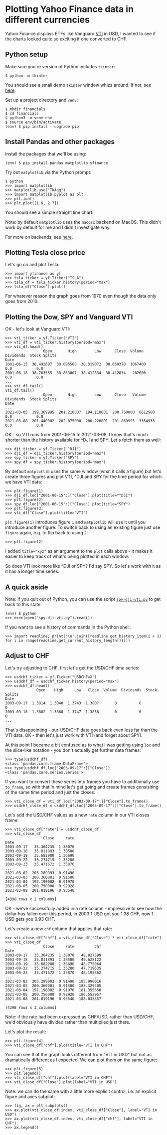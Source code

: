 Plotting Yahoo Finance data in different currencies
===================================================

Yahoo Finance displays ETFs like Vanguard [VTI](https://yhoo.it/3emWbmu) in USD, I wanted to see if the charts looked quite so exciting if one converted to CHF.

Python setup
-----------

Make sure you're version of Python includes `tkinter`:

```
$ python -m tkinter
```

You should see a small demo `tkinter` window whizz around. If not, see [here](https://github.com/george-hawkins/snippets/blob/master/install-python.md#tkiniter).

Set up a project directory and `venv`:

```
$ mkdir financials
$ cd financials
$ python3 -m venv env
$ source env/bin/activate
(env) $ pip install --upgrade pip
```

Install Pandas and other packages
---------------------------------

Install the packages that we'll be using:

```
(env) $ pip install pandas matplotlib yfinance
```

Try out `matplotlib` via the Python prompt:

```
$ python
>>> import matplotlib
>>> matplotlib.use("TkAgg")
>>> import matplotlib.pyplot as plt
>>> plt.ion()
>>> plt.plot([1.6, 2.7])
```

You should see a simple straight line chart.

Note: by default `matplotlib` uses the `macosx` backend on MacOS. This didn't work by default for me and I didn't investigate why.

For more on backends, see [here](https://matplotlib.org/stable/tutorials/introductory/usage.html?highlight=tkagg#backends).

Plotting Tesla close price
-------------------------

Let's go on and plot Tesla:

```
>>> import yfinance as yf
>>> tsla_ticker = yf.Ticker("TSLA")
>>> tsla_df = tsla_ticker.history(period="max")
>>> tsla_df["Close"].plot()
```

For whatever reason the graph goes from 1970 even though the data only goes from 2010.

Plotting the Dow, SPY and Vanguard VTI
--------------------------------------

OK - let's look at Vanguard VTI:

```
>>> vti_ticker = yf.Ticker("VTI")
>>> vti_df = vti_ticker.history(period="max")
>>> vti_df.head()
                 Open       High        Low      Close  Volume  Dividends  Stock Splits
Date                                                                                   
2001-06-15  38.492697  38.895508  38.319072  38.659378  1067400        0.0           0.0
2001-06-18  38.763555  38.833007  38.412834  38.412834   282600        0.0           0.0
...
>>> vti_df.tail()
vti_df.tail()
                 Open       High        Low      Close   Volume  Dividends  Stock Splits
Date                                                                                    
...
2021-03-05  199.369995  201.210007  194.110001  200.750000  6612900        0.0           0.0
2021-03-08  201.440002  202.875000  200.220001  201.869995  3354933        0.0           0.0
```

OK - so VTI runs from 2001-06-15 to 2021-03-08, I know that's much shorter than the history available for ^DJI and SPY. Let's fetch them as well:

```
>>> dji_ticker = yf.Ticker("^DJI")
>>> dji_df = dji_ticker.history(period="max")
>>> spy_ticker = yf.Ticker("SPY")
>>> spy_df = spy_ticker.history(period="max")
```

By default `matplotlib` uses the same window (what it calls a figure) but let's create three figures and plot VTI, ^DJI and SPY for the time period for which we have VTI data:

```
>>> plt.figure(1)
>>> dji_df.loc["2001-06-15":]["Close"].plot(title="^DJI")
>>> plt.figure(2)
>>> spy_df.loc["2001-06-15":]["Close"].plot(title="SPY")
>>> plt.figure(3)
>>> vti_df["Close"].plot(title="VTI")
```

`plt.figure(1)` introduces figure `1` and `matplotlib` will use it until you introduce another figure. To switch back to using an existing figure just use `figure` again, e.g. to flip back to using `2`:

```
>>> plt.figure(2)
```

I added `title="xyz"` as an argument to the `plot` calls above - it makes it easier to keep track of what's being plotted in each window.

So does VTI look more like ^DJI or SPY? I'd say SPY. So let's work with it as it has a longer time series.

A quick aside
-------------

Note: if you quit out of Python, you can use the script [`spy-dji-vti.py`](spy-dji-vti.py) to get back to this state:

```
(env) $ python
>>> exec(open("spy-dji-vti.py").read())
```

If you want to see a history of commands in the Python shell:

```
>>> import readline; print('\n'.join([readline.get_history_item(i + 1) for i in range(readline.get_current_history_length())]))
```

Adjust to CHF
-------------

Let's try adjusting to CHF, first let's get the USD/CHF time series:

```
>>> usdchf_ticker = yf.Ticker("USDCHF=X")
>>> usdchf_df = usdchf_ticker.history(period="max")
>>> usdchf_df.head()
              Open    High     Low   Close  Volume  Dividends  Stock Splits
Date                                                                       
2003-09-17  1.3814  1.3840  1.3743  1.3807       0          0             0
2003-09-18  1.3802  1.3868  1.3747  1.3858       0          0             0
...
```

That's disappointing - our USD/CHF data goes back even less far than the VTI data. OK - then let's just work with VTI (and forget about SPY).

At this point I became a bit confused as to what I was getting using `loc` and the slice-like notation - you don't actually get further data frames:

```
>>> type(usdchf_df)
<class 'pandas.core.frame.DataFrame'>
>>> type(usdchf_df.loc["2003-09-17":]["Close"])
<class 'pandas.core.series.Series'>
```

If you want to convert these series into frames you have to additionally use `to_frame`, so with that in mind let's get going and create frames consisiting of the same time period and just the closes:

```
>>> vti_close_df = vti_df.loc["2003-09-17":]["Close"].to_frame()
>>> usdchf_close_df = usdchf_df.loc["2003-09-17":]["Close"].to_frame()
```

Let's add the USD/CHF values as a new `rate` column in our VTI closes frame:

```
>>> vti_close_df["rate"] = usdchf_close_df
>>> vti_close_df
                 Close     rate
Date                           
2003-09-17   35.364235  1.38070
2003-09-18   35.811893  1.38580
2003-09-19   35.682980  1.36690
2003-09-22   35.274715  1.35280
2003-09-23   35.471672  1.35870
...                ...      ...
2021-03-02  203.289993  0.91490
2021-03-03  200.360001  0.91500
2021-03-04  197.190002  0.91970
2021-03-05  200.750000  0.92928
2021-03-08  201.019196  0.93540

[4398 rows x 2 columns]
```

OK - we've successfully added in a rate column - impressive to see how the dollar has fallen over this period, in 2003 1 USD got you 1.38 CHF, now 1 USD gets you 0.93 CHF.

Let's create a new `chf` column that applies that rate:

```
>>> vti_close_df["chf"] = vti_close_df["Close"] * vti_close_df["rate"]
>>> vti_close_df
                 Close     rate         chf
Date                                       
2003-09-17   35.364235  1.38070   48.827399
2003-09-18   35.811893  1.38580   49.628122
2003-09-19   35.682980  1.36690   48.775064
2003-09-22   35.274715  1.35280   47.719635
2003-09-23   35.471672  1.35870   48.195362
...                ...      ...         ...
2021-03-02  203.289993  0.91490  185.990016
2021-03-03  200.360001  0.91500  183.329405
2021-03-04  197.190002  0.91970  181.355650
2021-03-05  200.750000  0.92928  186.552957
2021-03-08  201.019196  0.93540  188.033357

[4398 rows x 3 columns]
```

Note: if the rate had been expressed as CHF/USD, rather than USD/CHF, we'd obviously have divided rather than multiplied just there.

Let's plot the result:

```
>>> plt.figure(4)
>>> vti_close_df["chf"].plot(title="VTI in CHF")
```

You can see that the graph looks different from "VTI in USD" but not as dramatically different as I expected. We can plot them on the same figure:

```
>>> plt.figure(5)
>>> plt.legend()
>>> vti_close_df["chf"].plot(label="VTI in CHF")
>>> vti_close_df["Close"].plot(label="VTI in USD")
```

Note: we can do the same with a little more explicit control, i.e. an explicit figure and axes subplot:

```
>>> fig, ax = plt.subplots()
>>> ax.plot(vti_close_df.index, vti_close_df["Close"], label="VTI in USD")
>>> ax.plot(vti_close_df.index, vti_close_df["chf"], label="VTI in CHF")
>>> ax.legend()
```

